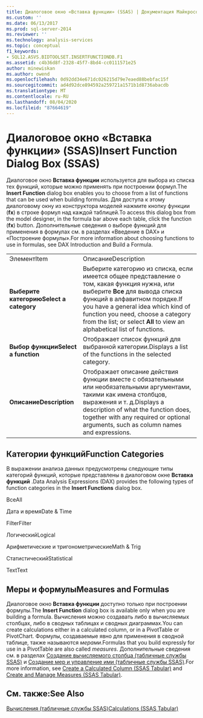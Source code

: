 ```yaml
---
title: Диалоговое окно «Вставка функции» (SSAS) | Документация Майкрософт
ms.custom: ''
ms.date: 06/13/2017
ms.prod: sql-server-2014
ms.reviewer: ''
ms.technology: analysis-services
ms.topic: conceptual
f1_keywords:
- SQL12.ASVS.BIDTOOLSET.INSERTFUNCTIONDB.F1
ms.assetid: c4b36d8f-2328-45f7-8bd4-cc0111571e25
author: minewiskan
ms.author: owend
ms.openlocfilehash: 0d92dd34e671dc026215d79e7eaed88bebfac15f
ms.sourcegitcommit: ad4d92dce894592a259721a1571b1d8736abacdb
ms.translationtype: MT
ms.contentlocale: ru-RU
ms.lasthandoff: 08/04/2020
ms.locfileid: "87664619"
---
```

# <a name="insert-function-dialog-box-ssas"></a><span data-ttu-id="e9de7-102">Диалоговое окно «Вставка функции» (SSAS)</span><span class="sxs-lookup"><span data-stu-id="e9de7-102">Insert Function Dialog Box (SSAS)</span></span>
  <span data-ttu-id="e9de7-103">Диалоговое окно **Вставка функции** используется для выбора из списка тех функций, которые можно применять при построении формул.</span><span class="sxs-lookup"><span data-stu-id="e9de7-103">The **Insert Function** dialog box enables you to choose from a list of functions that can be used when building formulas.</span></span> <span data-ttu-id="e9de7-104">Для доступа к этому диалоговому окну из конструктора моделей нажмите кнопку функции (**fx**) в строке формул над каждой таблицей.</span><span class="sxs-lookup"><span data-stu-id="e9de7-104">To access this dialog box from the model designer, in the formula bar above each table, click the function (**fx**) button.</span></span> <span data-ttu-id="e9de7-105">Дополнительные сведения о выборе функций для применения в формулах см. в разделах «Введение в DAX» и «Построение формулы».</span><span class="sxs-lookup"><span data-stu-id="e9de7-105">For more information about choosing functions to use in formulas, see DAX Introduction and Build a Formula.</span></span>  
  
|||  
|-|-|  
|<span data-ttu-id="e9de7-106">Элемент</span><span class="sxs-lookup"><span data-stu-id="e9de7-106">Item</span></span>|<span data-ttu-id="e9de7-107">Описание</span><span class="sxs-lookup"><span data-stu-id="e9de7-107">Description</span></span>|  
|<span data-ttu-id="e9de7-108">**Выберите категорию**</span><span class="sxs-lookup"><span data-stu-id="e9de7-108">**Select a category**</span></span>|<span data-ttu-id="e9de7-109">Выберите категорию из списка, если имеется общее представление о том, какая функция нужна, или выберите **Все** для вывода списка функций в алфавитном порядке.</span><span class="sxs-lookup"><span data-stu-id="e9de7-109">If you have a general idea which kind of function you need, choose a category from the list; or select **All** to view an alphabetical list of functions.</span></span>|  
|<span data-ttu-id="e9de7-110">**Выбор функции**</span><span class="sxs-lookup"><span data-stu-id="e9de7-110">**Select a function**</span></span>|<span data-ttu-id="e9de7-111">Отображает список функций для выбранной категории.</span><span class="sxs-lookup"><span data-stu-id="e9de7-111">Displays a list of the functions in the selected category.</span></span>|  
|<span data-ttu-id="e9de7-112">**Описание**</span><span class="sxs-lookup"><span data-stu-id="e9de7-112">**Description**</span></span>|<span data-ttu-id="e9de7-113">Отображает описание действия функции вместе с обязательными или необязательными аргументами, такими как имена столбцов, выражения и т. д.</span><span class="sxs-lookup"><span data-stu-id="e9de7-113">Displays a description of what the function does, together with any required or optional arguments, such as column names and expressions.</span></span>|  
  
## <a name="function-categories"></a><span data-ttu-id="e9de7-114">Категории функций</span><span class="sxs-lookup"><span data-stu-id="e9de7-114">Function Categories</span></span>  
 <span data-ttu-id="e9de7-115">В выражении анализа данных предусмотрены следующие типы категорий функций, которые представлены в диалоговом окне **Вставка функций** .</span><span class="sxs-lookup"><span data-stu-id="e9de7-115">Data Analysis Expressions (DAX) provides the following types of function categories in the **Insert Functions** dialog box.</span></span>  
  
 <span data-ttu-id="e9de7-116">Все</span><span class="sxs-lookup"><span data-stu-id="e9de7-116">All</span></span>  
  
 <span data-ttu-id="e9de7-117">Дата и время</span><span class="sxs-lookup"><span data-stu-id="e9de7-117">Date & Time</span></span>  
  
 <span data-ttu-id="e9de7-118">Filter</span><span class="sxs-lookup"><span data-stu-id="e9de7-118">Filter</span></span>  
  
 <span data-ttu-id="e9de7-119">Логический</span><span class="sxs-lookup"><span data-stu-id="e9de7-119">Logical</span></span>  
  
 <span data-ttu-id="e9de7-120">Арифметические и тригонометрические</span><span class="sxs-lookup"><span data-stu-id="e9de7-120">Math & Trig</span></span>  
  
 <span data-ttu-id="e9de7-121">Статистический</span><span class="sxs-lookup"><span data-stu-id="e9de7-121">Statistical</span></span>  
  
 <span data-ttu-id="e9de7-122">Text</span><span class="sxs-lookup"><span data-stu-id="e9de7-122">Text</span></span>  
  
## <a name="measures-and-formulas"></a><span data-ttu-id="e9de7-123">Меры и формулы</span><span class="sxs-lookup"><span data-stu-id="e9de7-123">Measures and Formulas</span></span>  
 <span data-ttu-id="e9de7-124">Диалоговое окно **Вставка функции** доступно только при построении формулы.</span><span class="sxs-lookup"><span data-stu-id="e9de7-124">The **Insert Function** dialog box is available only when you are building a formula.</span></span> <span data-ttu-id="e9de7-125">Вычисления можно создавать либо в вычисляемых столбцах, либо в сводных таблицах и сводных диаграммах.</span><span class="sxs-lookup"><span data-stu-id="e9de7-125">You can create calculations either in a calculated column, or in a PivotTable or PivotChart.</span></span> <span data-ttu-id="e9de7-126">Формулы, создаваемые явно для применения в сводной таблице, также называются *мерами*.</span><span class="sxs-lookup"><span data-stu-id="e9de7-126">Formulas that you build expressly for use in a PivotTable are also called *measures*.</span></span> <span data-ttu-id="e9de7-127">Дополнительные сведения см. в разделах [Создание вычисляемого столбца (табличные службы SSAS)](tabular-models/ssas-calculated-columns-create-a-calculated-column.md) и [Создание мер и управление ими (табличные службы SSAS)](tabular-models/measures-ssas-tabular.md).</span><span class="sxs-lookup"><span data-stu-id="e9de7-127">For more information, see [Create a Calculated Column &#40;SSAS Tabular&#41;](tabular-models/ssas-calculated-columns-create-a-calculated-column.md) and [Create and Manage Measures &#40;SSAS Tabular&#41;](tabular-models/measures-ssas-tabular.md).</span></span>  
  
## <a name="see-also"></a><span data-ttu-id="e9de7-128">См. также:</span><span class="sxs-lookup"><span data-stu-id="e9de7-128">See Also</span></span>  
 [<span data-ttu-id="e9de7-129">Вычисления (табличные службы SSAS)</span><span class="sxs-lookup"><span data-stu-id="e9de7-129">Calculations &#40;SSAS Tabular&#41;</span></span>](tabular-models/calculations-ssas-tabular.md)  
  
  
